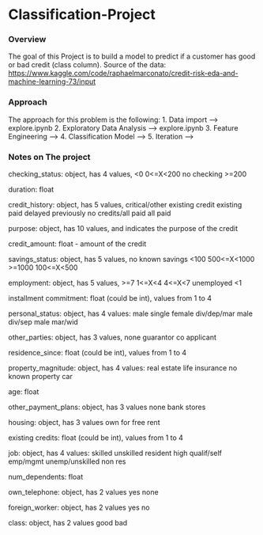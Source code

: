 # Classification-Project

### Overview

The goal of this Project is to build a model to predict if a customer has good or bad credit (class column).
Source of the data: https://www.kaggle.com/code/raphaelmarconato/credit-risk-eda-and-machine-learning-73/input

### Approach

The approach for this problem is the following:
    1. Data import --> explore.ipynb
    2. Exploratory Data Analysis --> explore.ipynb
    3. Feature Engineering -->
    4. Classification Model -->
    5. Iteration -->

### Notes on The project
checking_status: object, has 4 values, 
    <0
    0<=X<200
    no checking
    >=200

duration: float 

credit_history: object, has 5 values,
    critical/other existing credit
    existing paid
    delayed previously
    no credits/all paid
    all paid

purpose: object, has 10 values, and indicates the purpose of the credit

credit_amount: float - amount of the credit

savings_status: object, has 5 values,
    no known savings
    <100
    500<=X<1000
    >=1000
    100<=X<500

employment: object, has 5 values,
    >=7
    1<=X<4
    4<=X<7
    unemployed
    <1

installment commitment: float (could be int), values from 1 to 4

personal_status: object, has 4 values:
    male single
    female div/dep/mar
    male div/sep
    male mar/wid

other_parties: object, has 3 values, 
    none
    guarantor
    co applicant

residence_since: float (could be int), values from 1 to 4

property_magnitude: object, has 4 values:
    real estate
    life insurance
    no known property
    car

age: float

other_payment_plans: object, has 3 values
    none
    bank
    stores

housing: object, has 3 values
    own
    for free
    rent

existing credits: float (could be int), values from 1 to 4

job: object, has 4 values:
    skilled
    unskilled resident
    high qualif/self emp/mgmt
    unemp/unskilled non res

num_dependents: float

own_telephone: object, has 2 values
    yes
    none

foreign_worker: object, has 2 values
    yes
    no

class: object, has 2 values
    good
    bad







